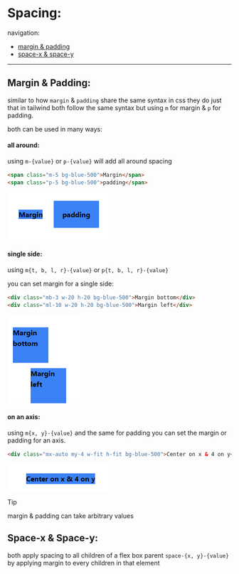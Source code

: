 <!-- @format -->

# Spacing:

navigation:

- [margin & padding](#margin--padding)
- [space-x & space-y](#space-x--space-y)

---

## Margin & Padding:

similar to how `margin` & `padding` share the same syntax in css they do just that in tailwind both follow the same syntax but using `m` for margin & `p` for padding.

both can be used in many ways:

#### all around:

using `m-{value}` or `p-{value}` will add all around spacing

```html
<span class="m-5 bg-blue-500">Margin</span>
<span class="p-5 bg-blue-500">padding</span>
```

![Margin & padding](Images/Margin5Padding5.png)

#### single side:

using `m{t, b, l, r}-{value}` or `p{t, b, l, r}-{value}`

you can set margin for a single side:

```html
<div class="mb-3 w-20 h-20 bg-blue-500">Margin bottom</div>
<div class="ml-10 w-20 h-20 bg-blue-500">Margin left</div>
```

![Margin on one side](Images/MarginBottom3MarginLeft10.png)

#### on an axis:

using `m{x, y}-{value}` and the same for padding you can set the margin or padding for an axis.

```html
<div class="mx-auto my-4 w-fit h-fit bg-blue-500">Center on x & 4 on y</div>
```

![Mx&My](Images/MxautoMy3.png)

> [!TIP] 
> margin & padding can take arbitrary values

## Space-x & Space-y:

both apply spacing to all children of a flex box parent `space-{x, y}-{value}` by applying margin to every children in that element